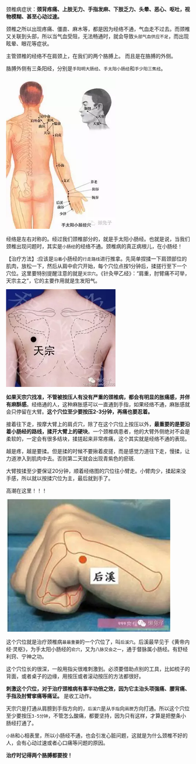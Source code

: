 




颈椎病症状：__颈背疼痛、上肢无力、手指发麻、下肢乏力、头晕、恶心、呕吐，视物模糊、甚至心动过速。__



颈椎之所以出现疼痛、僵直、麻木等，都是因为经络不通，气血走不过去。而颈椎又关联到头部，所以当气血受阻，无法畅通时，就会导致`头部气血供应不足`，而出现眩晕、眼花等症状。


主管颈椎的经络不在肩颈上，在我们的两个胳膊上。 而且是在胳膊的外侧。

胳膊外侧有三条阳经，分别是`手阳明大肠经`、`手太阳小肠经`和`手少阳三焦经`。


![手太阳小肠经](.images/颈椎病/2019-04-20-19-03-54.png)


经络是左右对称的。经过我们颈椎部分的，就是手太阳小肠经。也就是说，当我们颈椎出现问题时，其实是`小肠经`的经络不通。颈椎病的真正病根儿，在小肠经！

【治疗方法】:应该是`沿着`小肠经的`行走路线`进行推拿。先简单捏揉一下肩颈部位的肌肉，放松一下，然后从肩中俞穴开始，每个穴位点按1分钟后，揉搓行至下一个穴位。这里要特别提醒注意的就是`天宗穴`。《针灸甲乙经》：“肩重，肘臂痛不可举，天宗主之”，它的主要作用就是生发阳气。

![](.images/颈椎病/2019-04-20-19-06-05.png)

__如果天宗穴找准，不管被按压人有没有严重的颈椎病，都会有明显的胀痛感，并伴有麻酥感__。经络通的人，这种麻胀感可以一直通到手指，如果经络不通，麻胀感就会只停留在大臂。__这个穴位至少要按压2-3分钟，再痛也要忍着。__


接着往下走，按摩大臂上的肩贞穴，除了在这个穴位上按压以外，__最重要的是要沿着小肠经的路线，揉开大臂上的硬块__。一个颈椎病患者，他的大臂外侧绝对不会是柔软的，一定会有很多结块，揉搓起来非常疼痛，这个其实就是经络不通的表现。

越是疼，越是要揉。但是揉的时候不要揪着皮搓，而是感觉力道往下走，慢揉，让力道渗入到肌肉中去。否则第二天就会出现青紫色的瘀斑.


大臂按揉至少要保证20分钟，顺着经络图的穴位往小臂走。小臂肉少，揉起来没手感，所以就以按揉穴位为主，最后就到手了。

高潮在这里！！！

![](.images/颈椎病/2019-04-20-19-09-05.png)

这个穴位就是治疗颈椎病`最最重要`的一个穴位了，叫`后溪穴`。后溪最早见于《黄帝内经·灵枢》，为手太阳小肠经的`俞穴`，又为`八脉交会之一`，通于督脉属小肠经。有舒经利窍、宁神之功。

这个穴位长的很深，一般用指尖很难刺激到。必须要借助点别的工具，比如梳子的背面，或者桌子的边缘，用按压或者滚动按压的方法都很好。


__刺激这个穴位，对于治疗颈椎病有事半功倍之效，因为它主治头项强痛、腰背痛、手指及肘臂挛痛等痛证。__ 是收工动作。

天宗穴是打通从肩膀到手指方向的，`后溪穴`是从`手指`向`肩膀`方向打通。所以这个穴位至少要按压`3-5分钟`，不管怎么酸痛，都要坚持，因为只有这样，才算是把整条小肠经打通了。



`小肠`和`心`相表里，所以小肠经不通，也会引发心脏问题，这就是为什么颈椎不好的人，会有心动过速或者心口痛等问题的原因。


__治疗时记得两个胳膊都要按！__


